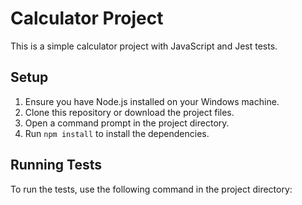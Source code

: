 # Calculator Project

This is a simple calculator project with JavaScript and Jest tests.

## Setup

1. Ensure you have Node.js installed on your Windows machine.
2. Clone this repository or download the project files.
3. Open a command prompt in the project directory.
4. Run `npm install` to install the dependencies.

## Running Tests

To run the tests, use the following command in the project directory:
